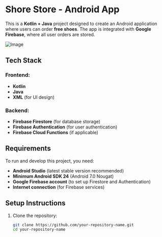 # Shore Store - Android App

This is a **Kotlin + Java** project designed to create an Android application where users can order **free shoes**. The app is integrated with **Google Firebase**, where all user orders are stored.

![Image](https://github.com/user-attachments/assets/b9cac20d-5ba8-45c5-a7f9-af865080751c)
## Tech Stack

### Frontend:
- **Kotlin** 
- **Java** 
- **XML** (for UI design)

### Backend:
- **Firebase Firestore** (for database storage)
- **Firebase Authentication** (for user authentication)
- **Firebase Cloud Functions** (if applicable)

## Requirements

To run and develop this project, you need:

- **Android Studio** (latest stable version recommended)
- **Minimum Android SDK 24** (Android 7.0 Nougat)
- **Google Firebase account** (to set up Firestore and Authentication)
- **Internet connection** (for Firebase services)

## Setup Instructions

1. Clone the repository:
   ```sh
   git clone https://github.com/your-repository-name.git
   cd your-repository-name
